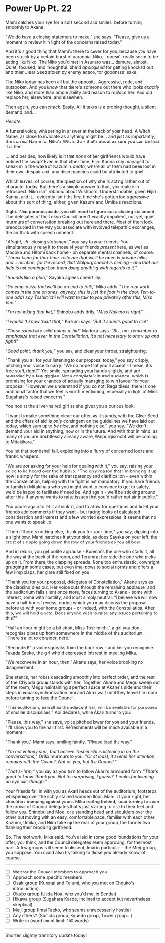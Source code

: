# Power Up Pt. 22

Mami catches your eye for a split second and smiles, before turning smoothly to Akane.

"We do have a closing statement to make," she says. "Please, give us a moment to review it in light of the concerns raised today."

And it's a good thing that Mami's there to cover for you, because *you* have been struck by a certain burst of paranoia. Niko... doesn't really seem to be acting like Niko. The Niko you'd met in Asunaro was... demure, almost. Quiet, focused, and thoughtful. She'd *apologised* for getting knocked out and their Clear Seed stolen by enemy action, for goodness' sake.

The Niko today has been all but the opposite. Aggressive, rude, and outspoken. And you *know* that there's someone out there who looks *exactly* like Niko, and more than ample ability and reason to *replace* her. And *did* replace her, elsewhere, and elsewhen.

Then again, you can *check*. Easily. All it takes is a probing thought, a silent demand, and...

*Hecate*.

A funeral voice, whispering in answer at the back of your head. A Witch Name, as close to inviolate as anything might be... and just as importantly, the *correct* Name for Niko's Witch. So - that's about as sure you can be that it *is* her.

... and besides, how likely is it that *none* of her girlfriends would have noticed the swap? Even in that other time, Hijiri Kanna only managed to sneak in in the wake of Kazumi's *death*, where all of them had been lost in their own despair and, any discrepancies could be attributed to grief.

Which leaves, of course, the question of why she *is* acting rather out of character today. But there's a simple answer to that, you realize in retrospect. Niko isn't *rational* about Wishborn. Understandable, given Hijiri Kanna, and it... evidently isn't the first time she's gotten too *aggressive* about this sort of thing, either, given Kazumi and Umika's reactions.

Right. *That* paranoia aside, you still need to figure out a closing statement. The delegates of the Tokyo Council aren't exactly impatient, not yet, quiet murmurs of conversation breaking out here and there. Most of them look preoccupied in the way you associate with involved telepathic exchanges, the air thick with speech unheard.

"*Alright, uh- closing statement,*" you say to your friends. You simultaneously relay it to those of your friends *present* here, as well as Madoka and Hitomi back home - on separate mental channels, of course. "*Thank them for their time, reiterate that we'll be open to private talks, and... mention, for the record, that Walpurgisnacht is coming - and that our help is *not* contingent on them doing anything with regards to it.*"

"*Sounds like a plan,*" Sayaka agrees cheerfully.

"*Do emphasize that we'll be around to talk,*" Mika adds. "*The *real* work comes in the one on ones, anyway, this is just the foot in the door. Ten-to-one odds say Toshimichi will want to talk to you privately after this, Miss Vee.*"

"*I'm not taking that bet,*" Shinobu adds drily. "*Miss Nakano is right.*"

"*I wouldn't know 'bout that,*" Kazumi says. "*But it sounds good to me!*"

"*Those sound like solid points to hit!*" Madoka says. "*But, um, remember to emphasize that even in the Constellation, it's not *necessary* to show up and fight!*"

"*Good point, thank you,*" you say, and clear your throat, straightening.

"Thank you all for your listening to our proposal today," you say crisply, pitching your voice to carry. "We do hope that you'll accept - I mean, it's free stuff, right?" You smile, spreading your hands slightly, and are rewarded by a few giggles. Not a *completely* inured audience, which is promising for your chances of actually managing to win favour for your proposal. "However, we understand if you do not. Regardless, there is one additional factor that we feel is worth mentioning, especially in light of Miss Sugahara's raised concerns."

You nod at the silver-haired girl as she gives you a curious look.

"I want to make something clear: our offer, as it stands, with the Clear Seed and the offers of aid, is *only* contingent on the guidelines we have laid out today, which sum up to *be nice*, and nothing else," you say. "We don't demand your aid in anything, now or in the future. And with *that* in mind: as many of you are doubtlessly already aware, Walpurgisnacht will be coming to Mitakihara."

You let that bombshell fall, exploding into a flurry of concerned looks and frantic whispers.

"We are *not* asking for your help for dealing with it," you say, raising your voice to be heard over the hubbub. "The only reason that I'm bringing it up now is simply for the sake of transparency and clarification - even within the Constellation, helping with the fight is not mandatory. If you have friends or family in Mitakihara who you might want to convince to get to safety, we'd be happy to facilitate if need be. And again - we'll be sticking around after this, if anyone wants to raise issues that you'd rather not air in public."

You pause again to let it all sink in, and to allow for questions and to let your friends add comments if they want - but facing looks of calculated consideration and interest and a few worried expressions, it seems that no one wants to speak up.

"Then if there's nothing else, thank you for your time," you say, dipping into a slight bow. Mami matches it at your side, as does Sayaka on your left, the crest of a ripple going down the row of your friends as you all bow.

And in return, you get polite applause - Kurenai's the one who starts it, all the way at the back of the room, and Terumi at her side the one who picks up on it. From there, the clapping spreads. None too enthusiastic, downright grudging in some cases, but even Imai bows to social norms and offers a few limp claps, her glare still fixed on you.

"Thank you for your proposal, delegates of Constellation," Akane says as the clapping dies out. Her voice cuts through the remaining applause, and the auditorium falls silent once more, faces turning to Akane - some with interest, some with hostility, and most simply neutral. "I believe we will now have a half hours' recess, during which you may discuss the proposal before us with your home groups - or indeed, with the Constellation. After this, we will hold a vote. Does anyone wish to raise any issues pertaining to this?"

"Half an hour might be a bit short, Miss Toshimichi," a girl you don't recognise pipes up from somewhere in the middle of the auditorium. "There's a lot to consider, here."

"Seconded!" a voice squeaks from the back row - and her you recognise. Takada Saeko, the girl who'd expressed interest in meeting Mika.

"We reconvene in an hour, then," Akane says, her voice brooking no disagreement.

She stands, her robes cascading smoothly into perfect order, and the rest of the Chiyoda group stands with her. Together, Akane and Megu sweep out of the room, Megu maintaining a perfect space at Akane's side and their steps in equal synchronization. Aoi and Akari wait until they leave the room before turning to face the Council.

"This auditorium, as well as the adjacent hall, will be available for purposes of smaller discussions," Aoi declares, while Akari turns to you.

"Please, this way," she says, voice pitched lower for you and your friends. "I'll show you to the hall first. Refreshments will be made available in a moment."

"Thank you," Mami says, smiling faintly. "Please lead the way."

"*I'm not *entirely* sure, but I believe Toshimichi is listening in on the conversations,*" Oriko murmurs to you. "*Or at least, it seems her attention remains with the Council. Not on *you*, but the Council.*"

"*That's- hrm,*" you say as you turn to follow Akari's armoured form. "*That's good to know, thank you. Not too surprising, I guess? Thanks for keeping an eye out, though.*"

Your friends fall in with you as Akari heads out of the auditorium, footsteps whispering over the richly stained wooden floor. Mami at your right, her shoulders bumping against yours. Mika trailing behind, head turning to scan the crowd of Council delegates that's just starting to rise to their feet and follow you. Shinobu and Moe, one standing head and shoulders over the other but moving with an easy, comfortable pace, familiar with each other. Kazumi, Umika, and Niko take up the rear of your group, the former two flanking their brooding girlfriend.

So. The *real* work, Mika said. You've laid in some good foundations for your offer, you think, and the Council delegates seem approving, for the most part. A few groups still seem to dissent, Imai in particular - the Meiji group, you suppose. You could also try talking to those you already know, of course.

---

- [ ] Wait for the Council members to approach you
- [ ] Approach some specific members
- [ ] Osaki group (Kurenai and Terumi, who you met on Chouko's introduction)
- [ ] Okubo group (Ueda Noa, who you'd met in Sendai)
- [ ] Hikawa group (Sugahara Kaede, inclined to accept but nevertheless skeptical)
- [ ] Meiji group (Imai Taeko, who seems unnecessarily hostile)
- [ ] Any others? (Sumida group, Kyuedo group, Tower group...)
- [ ] Write-in (word count limit: 150 words)

---

Shorter, slightly transitory update today!
